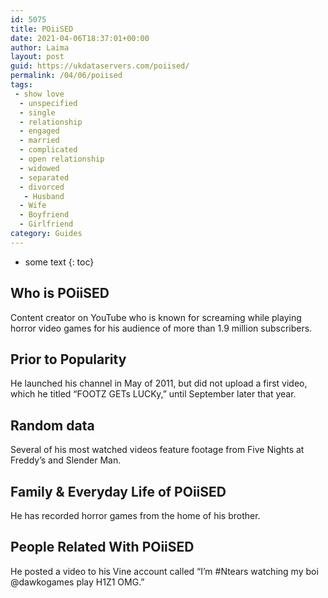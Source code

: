 ```yaml
---
id: 5075
title: POiiSED
date: 2021-04-06T18:37:01+00:00
author: Laima
layout: post
guid: https://ukdataservers.com/poiised/
permalink: /04/06/poiised
tags:
 - show love
  - unspecified
  - single
  - relationship
  - engaged
  - married
  - complicated
  - open relationship
  - widowed
  - separated
  - divorced
   - Husband
  - Wife
  - Boyfriend
  - Girlfriend
category: Guides
---
```


* some text
{: toc}


## Who is POiiSED
                  
                  
                  
Content creator on YouTube who is known for screaming while playing horror video games for his audience of more than 1.9 million subscribers.
                  
              
            
              
            
                
                
                
## Prior to Popularity
                  
                  
                  
He launched his channel in May of 2011, but did not upload a first video, which he titled &#8220;FOOTZ GETs LUCKy,&#8221; until September later that year.
                  
              
            
              
            
                
                
                
## Random data
                  
                  
                  
Several of his most watched videos feature footage from Five Nights at Freddy&#8217;s and Slender Man.
                  
              
            
              
            
                
                
                
## Family & Everyday Life of POiiSED
                  
                  
                  
He has recorded horror games from the home of his brother.
                  
              
            
              
            
                
                
                
## People Related With POiiSED
                  
                  
                  
He posted a video to his Vine account called &#8220;I&#8217;m #Ntears watching my boi @dawkogames play H1Z1 OMG.&#8221;
                  
              
            
              
            
                
              
            
              
              
            
            
              
            
          
          
          